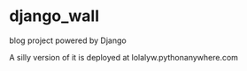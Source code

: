 # django_wall
blog project powered by Django

A silly version of it is deployed at
lolalyw.pythonanywhere.com

